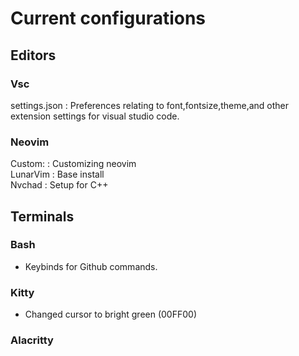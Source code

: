 # Current configurations

## Editors

### Vsc
settings.json : Preferences relating to font,fontsize,theme,and other extension settings for visual studio code.  

### Neovim  
Custom: : Customizing neovim  
LunarVim : Base install  
Nvchad : Setup for C++

## Terminals
### Bash
* Keybinds for Github commands.

### Kitty
* Changed cursor to bright green (00FF00)

### Alacritty




